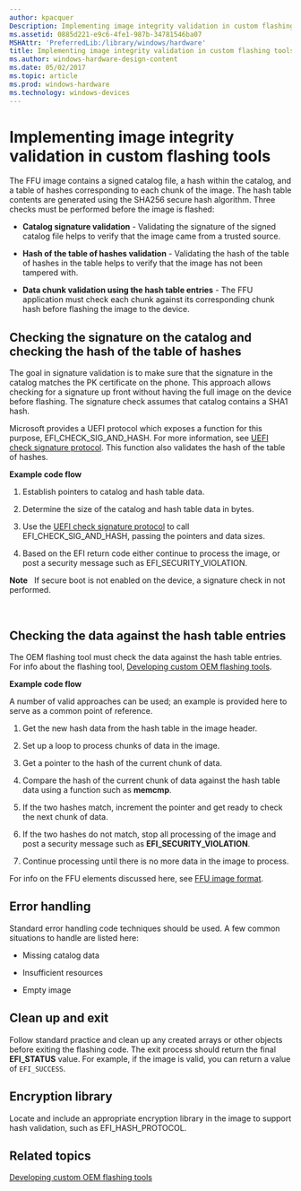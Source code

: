```yaml
---
author: kpacquer
Description: Implementing image integrity validation in custom flashing tools
ms.assetid: 0885d221-e9c6-4fe1-987b-34781546ba07
MSHAttr: 'PreferredLib:/library/windows/hardware'
title: Implementing image integrity validation in custom flashing tools
ms.author: windows-hardware-design-content
ms.date: 05/02/2017
ms.topic: article
ms.prod: windows-hardware
ms.technology: windows-devices
---
```


# Implementing image integrity validation in custom flashing tools


The FFU image contains a signed catalog file, a hash within the catalog, and a table of hashes corresponding to each chunk of the image. The hash table contents are generated using the SHA256 secure hash algorithm. Three checks must be performed before the image is flashed:

-   **Catalog signature validation** - Validating the signature of the signed catalog file helps to verify that the image came from a trusted source.

-   **Hash of the table of hashes validation** - Validating the hash of the table of hashes in the table helps to verify that the image has not been tampered with.

-   **Data chunk validation using the hash table entries** - The FFU application must check each chunk against its corresponding chunk hash before flashing the image to the device.

## <span id="Checking_the_signature_on_the_catalog_and_checking_the_hash_of_the_table_of_hashes"></span><span id="checking_the_signature_on_the_catalog_and_checking_the_hash_of_the_table_of_hashes"></span><span id="CHECKING_THE_SIGNATURE_ON_THE_CATALOG_AND_CHECKING_THE_HASH_OF_THE_TABLE_OF_HASHES"></span>Checking the signature on the catalog and checking the hash of the table of hashes


The goal in signature validation is to make sure that the signature in the catalog matches the PK certificate on the phone. This approach allows checking for a signature up front without having the full image on the device before flashing. The signature check assumes that catalog contains a SHA1 hash.

Microsoft provides a UEFI protocol which exposes a function for this purpose, EFI\_CHECK\_SIG\_AND\_HASH. For more information, see [UEFI check signature protocol](https://msdn.microsoft.com/library/windows/hardware/dn772115). This function also validates the hash of the table of hashes.

**Example code flow**

1.  Establish pointers to catalog and hash table data.

2.  Determine the size of the catalog and hash table data in bytes.

3.  Use the [UEFI check signature protocol](https://msdn.microsoft.com/library/windows/hardware/dn772115) to call EFI\_CHECK\_SIG\_AND\_HASH, passing the pointers and data sizes.

4.  Based on the EFI return code either continue to process the image, or post a security message such as EFI\_SECURITY\_VIOLATION.

**Note**  
If secure boot is not enabled on the device, a signature check in not performed.

 

## <span id="Checking_the_data_against_the_hash_table_entries"></span><span id="checking_the_data_against_the_hash_table_entries"></span><span id="CHECKING_THE_DATA_AGAINST_THE_HASH_TABLE_ENTRIES"></span>Checking the data against the hash table entries


The OEM flashing tool must check the data against the hash table entries. For info about the flashing tool, [Developing custom OEM flashing tools](developing-custom-oem-flashing-tools.md).

**Example code flow**

A number of valid approaches can be used; an example is provided here to serve as a common point of reference.

1.  Get the new hash data from the hash table in the image header.

2.  Set up a loop to process chunks of data in the image.

3.  Get a pointer to the hash of the current chunk of data.

4.  Compare the hash of the current chunk of data against the hash table data using a function such as **memcmp**.

5.  If the two hashes match, increment the pointer and get ready to check the next chunk of data.

6.  If the two hashes do not match, stop all processing of the image and post a security message such as **EFI\_SECURITY\_VIOLATION**.

7.  Continue processing until there is no more data in the image to process.

For info on the FFU elements discussed here, see [FFU image format](ffu-image-format.md).

## <span id="Error_handling"></span><span id="error_handling"></span><span id="ERROR_HANDLING"></span>Error handling


Standard error handling code techniques should be used. A few common situations to handle are listed here:

-   Missing catalog data

-   Insufficient resources

-   Empty image

## <span id="Clean_up_and_exit"></span><span id="clean_up_and_exit"></span><span id="CLEAN_UP_AND_EXIT"></span>Clean up and exit


Follow standard practice and clean up any created arrays or other objects before exiting the flashing code. The exit process should return the final **EFI\_STATUS** value. For example, if the image is valid, you can return a value of `EFI_SUCCESS`.

## <span id="Encryption_library"></span><span id="encryption_library"></span><span id="ENCRYPTION_LIBRARY"></span>Encryption library


Locate and include an appropriate encryption library in the image to support hash validation, such as EFI\_HASH\_PROTOCOL.

## <span id="related_topics"></span>Related topics


[Developing custom OEM flashing tools](developing-custom-oem-flashing-tools.md)

 

 







